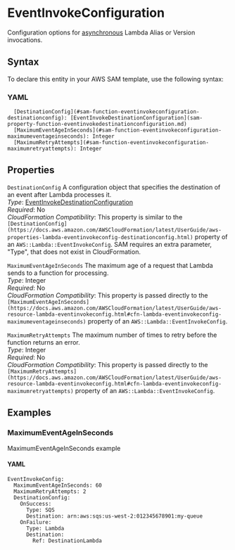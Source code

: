# EventInvokeConfiguration<a name="sam-property-function-eventinvokeconfiguration"></a>

Configuration options for [asynchronous](https://docs.aws.amazon.com/lambda/latest/dg/invocation-async.html) Lambda Alias or Version invocations\.

## Syntax<a name="sam-property-function-eventinvokeconfiguration-syntax"></a>

To declare this entity in your AWS SAM template, use the following syntax:

### YAML<a name="sam-property-function-eventinvokeconfiguration-syntax.yaml"></a>

```
  [DestinationConfig](#sam-function-eventinvokeconfiguration-destinationconfig): [EventInvokeDestinationConfiguration](sam-property-function-eventinvokedestinationconfiguration.md)
  [MaximumEventAgeInSeconds](#sam-function-eventinvokeconfiguration-maximumeventageinseconds): Integer
  [MaximumRetryAttempts](#sam-function-eventinvokeconfiguration-maximumretryattempts): Integer
```

## Properties<a name="sam-property-function-eventinvokeconfiguration-properties"></a>

 `DestinationConfig`   <a name="sam-function-eventinvokeconfiguration-destinationconfig"></a>
A configuration object that specifies the destination of an event after Lambda processes it\.  
*Type*: [EventInvokeDestinationConfiguration](sam-property-function-eventinvokedestinationconfiguration.md)  
*Required*: No  
*CloudFormation Compatibility*: This property is similar to the `[DestinationConfig](https://docs.aws.amazon.com/AWSCloudFormation/latest/UserGuide/aws-properties-lambda-eventinvokeconfig-destinationconfig.html)` property of an `AWS::Lambda::EventInvokeConfig`\. SAM requires an extra parameter, "Type", that does not exist in CloudFormation\.

 `MaximumEventAgeInSeconds`   <a name="sam-function-eventinvokeconfiguration-maximumeventageinseconds"></a>
The maximum age of a request that Lambda sends to a function for processing\.  
*Type*: Integer  
*Required*: No  
*CloudFormation Compatibility*: This property is passed directly to the `[MaximumEventAgeInSeconds](https://docs.aws.amazon.com/AWSCloudFormation/latest/UserGuide/aws-resource-lambda-eventinvokeconfig.html#cfn-lambda-eventinvokeconfig-maximumeventageinseconds)` property of an `AWS::Lambda::EventInvokeConfig`\.

 `MaximumRetryAttempts`   <a name="sam-function-eventinvokeconfiguration-maximumretryattempts"></a>
The maximum number of times to retry before the function returns an error\.  
*Type*: Integer  
*Required*: No  
*CloudFormation Compatibility*: This property is passed directly to the `[MaximumRetryAttempts](https://docs.aws.amazon.com/AWSCloudFormation/latest/UserGuide/aws-resource-lambda-eventinvokeconfig.html#cfn-lambda-eventinvokeconfig-maximumretryattempts)` property of an `AWS::Lambda::EventInvokeConfig`\.

## Examples<a name="sam-property-function-eventinvokeconfiguration--examples"></a>

### MaximumEventAgeInSeconds<a name="sam-property-function-eventinvokeconfiguration--examples--maximumeventageinseconds"></a>

MaximumEventAgeInSeconds example

#### YAML<a name="sam-property-function-eventinvokeconfiguration--examples--maximumeventageinseconds--yaml"></a>

```
EventInvokeConfig:
  MaximumEventAgeInSeconds: 60
  MaximumRetryAttempts: 2
  DestinationConfig:
    OnSuccess:
      Type: SQS
      Destination: arn:aws:sqs:us-west-2:012345678901:my-queue
    OnFailure:
      Type: Lambda
      Destination:
        Ref: DestinationLambda
```